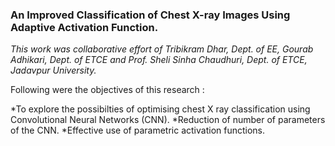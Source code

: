 ### An Improved Classification of Chest X-ray Images Using Adaptive Activation Function.
*This work was collaborative effort of Tribikram Dhar, Dept. of EE, Gourab Adhikari, Dept. of ETCE and Prof. Sheli Sinha Chaudhuri, Dept. of ETCE, Jadavpur University.*


Following were the objectives of this research : 

*To explore the possibilties of optimising chest X ray classification using Convolutional Neural Networks (CNN).
*Reduction of number of parameters of the CNN.
*Effective use of parametric activation functions.



